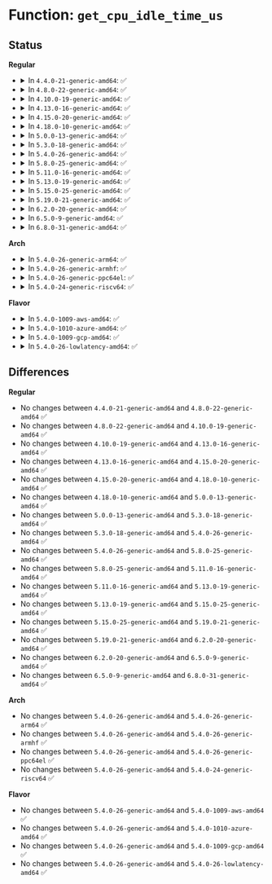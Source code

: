 # Function: <code>get_cpu_idle_time_us</code>

## Status
<b>Regular</b>
<ul>
<li>
<details>
<summary>In <code>4.4.0-21-generic-amd64</code>: ✅</summary>

```c
u64 get_cpu_idle_time_us(int cpu, u64 * last_update_time)
```

```json
{
  "name": "get_cpu_idle_time_us",
  "collision_type": "Unique Global",
  "inline_type": "No",
  "funcs": [
    {
      "addr": 18446744071579886016,
      "name": "get_cpu_idle_time_us",
      "external": true,
      "loc": "kernel/time/tick-sched.c:490",
      "file": "kernel/time/tick-sched.c",
      "inline": "seen, unknown",
      "caller_inline": [],
      "caller_func": [
        "fs/proc/stat.c:get_idle_time",
        "drivers/cpufreq/cpufreq.c:get_cpu_idle_time",
        "drivers/cpufreq/cpufreq.c:get_cpu_idle_time"
      ]
    }
  ],
  "symbols": [
    {
      "addr": 18446744071579886016,
      "name": "get_cpu_idle_time_us",
      "section": ".text",
      "bind": "STB_GLOBAL",
      "size": 197
    }
  ]
}
```
</details>
</li>
<li>
<details>
<summary>In <code>4.8.0-22-generic-amd64</code>: ✅</summary>

```c
u64 get_cpu_idle_time_us(int cpu, u64 * last_update_time)
```

```json
{
  "name": "get_cpu_idle_time_us",
  "collision_type": "Unique Global",
  "inline_type": "No",
  "funcs": [
    {
      "addr": 18446744071579915600,
      "name": "get_cpu_idle_time_us",
      "external": true,
      "loc": "kernel/time/tick-sched.c:582",
      "file": "kernel/time/tick-sched.c",
      "inline": "seen, unknown",
      "caller_inline": [],
      "caller_func": [
        "fs/proc/stat.c:get_idle_time",
        "drivers/cpufreq/cpufreq.c:get_cpu_idle_time",
        "drivers/cpufreq/cpufreq.c:get_cpu_idle_time",
        "drivers/cpufreq/cpufreq_ondemand.c:od_init"
      ]
    }
  ],
  "symbols": [
    {
      "addr": 18446744071579915600,
      "name": "get_cpu_idle_time_us",
      "section": ".text",
      "bind": "STB_GLOBAL",
      "size": 197
    }
  ]
}
```
</details>
</li>
<li>
<details>
<summary>In <code>4.10.0-19-generic-amd64</code>: ✅</summary>

```c
u64 get_cpu_idle_time_us(int cpu, u64 * last_update_time)
```

```json
{
  "name": "get_cpu_idle_time_us",
  "collision_type": "Unique Global",
  "inline_type": "No",
  "funcs": [
    {
      "addr": 18446744071579946128,
      "name": "get_cpu_idle_time_us",
      "external": true,
      "loc": "kernel/time/tick-sched.c:580",
      "file": "kernel/time/tick-sched.c",
      "inline": "seen, unknown",
      "caller_inline": [],
      "caller_func": [
        "fs/proc/stat.c:get_idle_time",
        "drivers/cpufreq/cpufreq.c:get_cpu_idle_time",
        "drivers/cpufreq/cpufreq.c:get_cpu_idle_time",
        "drivers/cpufreq/cpufreq_ondemand.c:od_init"
      ]
    }
  ],
  "symbols": [
    {
      "addr": 18446744071579946128,
      "name": "get_cpu_idle_time_us",
      "section": ".text",
      "bind": "STB_GLOBAL",
      "size": 197
    }
  ]
}
```
</details>
</li>
<li>
<details>
<summary>In <code>4.13.0-16-generic-amd64</code>: ✅</summary>

```c
u64 get_cpu_idle_time_us(int cpu, u64 * last_update_time)
```

```json
{
  "name": "get_cpu_idle_time_us",
  "collision_type": "Unique Global",
  "inline_type": "No",
  "funcs": [
    {
      "addr": 18446744071579954032,
      "name": "get_cpu_idle_time_us",
      "external": true,
      "loc": "kernel/time/tick-sched.c:590",
      "file": "kernel/time/tick-sched.c",
      "inline": "seen, unknown",
      "caller_inline": [],
      "caller_func": [
        "fs/proc/stat.c:get_idle_time",
        "drivers/cpufreq/cpufreq.c:get_cpu_idle_time",
        "drivers/cpufreq/cpufreq.c:get_cpu_idle_time",
        "drivers/cpufreq/cpufreq_ondemand.c:od_init"
      ]
    }
  ],
  "symbols": [
    {
      "addr": 18446744071579954032,
      "name": "get_cpu_idle_time_us",
      "section": ".text",
      "bind": "STB_GLOBAL",
      "size": 197
    }
  ]
}
```
</details>
</li>
<li>
<details>
<summary>In <code>4.15.0-20-generic-amd64</code>: ✅</summary>

```c
u64 get_cpu_idle_time_us(int cpu, u64 * last_update_time)
```

```json
{
  "name": "get_cpu_idle_time_us",
  "collision_type": "Unique Global",
  "inline_type": "No",
  "funcs": [
    {
      "addr": 18446744071579999680,
      "name": "get_cpu_idle_time_us",
      "external": true,
      "loc": "kernel/time/tick-sched.c:566",
      "file": "kernel/time/tick-sched.c",
      "inline": "seen, unknown",
      "caller_inline": [],
      "caller_func": [
        "fs/proc/stat.c:get_idle_time",
        "drivers/cpufreq/cpufreq.c:get_cpu_idle_time",
        "drivers/cpufreq/cpufreq.c:get_cpu_idle_time",
        "drivers/cpufreq/cpufreq_ondemand.c:od_init"
      ]
    }
  ],
  "symbols": [
    {
      "addr": 18446744071579999680,
      "name": "get_cpu_idle_time_us",
      "section": ".text",
      "bind": "STB_GLOBAL",
      "size": 196
    }
  ]
}
```
</details>
</li>
<li>
<details>
<summary>In <code>4.18.0-10-generic-amd64</code>: ✅</summary>

```c
u64 get_cpu_idle_time_us(int cpu, u64 * last_update_time)
```

```json
{
  "name": "get_cpu_idle_time_us",
  "collision_type": "Unique Global",
  "inline_type": "No",
  "funcs": [
    {
      "addr": 18446744071580051824,
      "name": "get_cpu_idle_time_us",
      "external": true,
      "loc": "kernel/time/tick-sched.c:556",
      "file": "kernel/time/tick-sched.c",
      "inline": "seen, unknown",
      "caller_inline": [],
      "caller_func": [
        "fs/proc/stat.c:get_idle_time",
        "drivers/cpufreq/cpufreq.c:get_cpu_idle_time",
        "drivers/cpufreq/cpufreq.c:get_cpu_idle_time",
        "drivers/cpufreq/cpufreq_ondemand.c:od_init"
      ]
    }
  ],
  "symbols": [
    {
      "addr": 18446744071580051824,
      "name": "get_cpu_idle_time_us",
      "section": ".text",
      "bind": "STB_GLOBAL",
      "size": 186
    }
  ]
}
```
</details>
</li>
<li>
<details>
<summary>In <code>5.0.0-13-generic-amd64</code>: ✅</summary>

```c
u64 get_cpu_idle_time_us(int cpu, u64 * last_update_time)
```

```json
{
  "name": "get_cpu_idle_time_us",
  "collision_type": "Unique Global",
  "inline_type": "No",
  "funcs": [
    {
      "addr": 18446744071580098640,
      "name": "get_cpu_idle_time_us",
      "external": true,
      "loc": "kernel/time/tick-sched.c:553",
      "file": "kernel/time/tick-sched.c",
      "inline": "seen, unknown",
      "caller_inline": [],
      "caller_func": [
        "fs/proc/stat.c:get_idle_time",
        "drivers/cpufreq/cpufreq.c:get_cpu_idle_time",
        "drivers/cpufreq/cpufreq.c:get_cpu_idle_time",
        "drivers/cpufreq/cpufreq_ondemand.c:od_init"
      ]
    }
  ],
  "symbols": [
    {
      "addr": 18446744071580098640,
      "name": "get_cpu_idle_time_us",
      "section": ".text",
      "bind": "STB_GLOBAL",
      "size": 186
    }
  ]
}
```
</details>
</li>
<li>
<details>
<summary>In <code>5.3.0-18-generic-amd64</code>: ✅</summary>

```c
u64 get_cpu_idle_time_us(int cpu, u64 * last_update_time)
```

```json
{
  "name": "get_cpu_idle_time_us",
  "collision_type": "Unique Global",
  "inline_type": "No",
  "funcs": [
    {
      "addr": 18446744071580143248,
      "name": "get_cpu_idle_time_us",
      "external": true,
      "loc": "kernel/time/tick-sched.c:562",
      "file": "kernel/time/tick-sched.c",
      "inline": "seen, unknown",
      "caller_inline": [],
      "caller_func": [
        "drivers/cpufreq/cpufreq.c:get_cpu_idle_time",
        "drivers/cpufreq/cpufreq.c:get_cpu_idle_time",
        "drivers/cpufreq/cpufreq_ondemand.c:od_init"
      ]
    }
  ],
  "symbols": [
    {
      "addr": 18446744071580143248,
      "name": "get_cpu_idle_time_us",
      "section": ".text",
      "bind": "STB_GLOBAL",
      "size": 181
    }
  ]
}
```
</details>
</li>
<li>
<details>
<summary>In <code>5.4.0-26-generic-amd64</code>: ✅</summary>

```c
u64 get_cpu_idle_time_us(int cpu, u64 * last_update_time)
```

```json
{
  "name": "get_cpu_idle_time_us",
  "collision_type": "Unique Global",
  "inline_type": "No",
  "funcs": [
    {
      "addr": 18446744071580190528,
      "name": "get_cpu_idle_time_us",
      "external": true,
      "loc": "kernel/time/tick-sched.c:566",
      "file": "kernel/time/tick-sched.c",
      "inline": "seen, unknown",
      "caller_inline": [],
      "caller_func": [
        "drivers/cpufreq/cpufreq.c:get_cpu_idle_time",
        "drivers/cpufreq/cpufreq.c:get_cpu_idle_time",
        "drivers/cpufreq/cpufreq_ondemand.c:od_init"
      ]
    }
  ],
  "symbols": [
    {
      "addr": 18446744071580190528,
      "name": "get_cpu_idle_time_us",
      "section": ".text",
      "bind": "STB_GLOBAL",
      "size": 181
    }
  ]
}
```
</details>
</li>
<li>
<details>
<summary>In <code>5.8.0-25-generic-amd64</code>: ✅</summary>

```c
u64 get_cpu_idle_time_us(int cpu, u64 * last_update_time)
```

```json
{
  "name": "get_cpu_idle_time_us",
  "collision_type": "Unique Global",
  "inline_type": "No",
  "funcs": [
    {
      "addr": 18446744071580258000,
      "name": "get_cpu_idle_time_us",
      "external": true,
      "loc": "kernel/time/tick-sched.c:591",
      "file": "kernel/time/tick-sched.c",
      "inline": "seen, unknown",
      "caller_inline": [],
      "caller_func": [
        "fs/proc/stat.c:get_idle_time",
        "drivers/cpufreq/cpufreq.c:get_cpu_idle_time",
        "drivers/cpufreq/cpufreq.c:get_cpu_idle_time",
        "drivers/cpufreq/cpufreq_ondemand.c:od_init"
      ]
    }
  ],
  "symbols": [
    {
      "addr": 18446744071580258000,
      "name": "get_cpu_idle_time_us",
      "section": ".text",
      "bind": "STB_GLOBAL",
      "size": 259
    }
  ]
}
```
</details>
</li>
<li>
<details>
<summary>In <code>5.11.0-16-generic-amd64</code>: ✅</summary>

```c
u64 get_cpu_idle_time_us(int cpu, u64 * last_update_time)
```

```json
{
  "name": "get_cpu_idle_time_us",
  "collision_type": "Unique Global",
  "inline_type": "No",
  "funcs": [
    {
      "addr": 18446744071580241584,
      "name": "get_cpu_idle_time_us",
      "external": true,
      "loc": "kernel/time/tick-sched.c:639",
      "file": "kernel/time/tick-sched.c",
      "inline": "seen, unknown",
      "caller_inline": [],
      "caller_func": [
        "fs/proc/stat.c:get_idle_time",
        "drivers/cpufreq/cpufreq.c:get_cpu_idle_time",
        "drivers/cpufreq/cpufreq.c:get_cpu_idle_time",
        "drivers/cpufreq/cpufreq_ondemand.c:od_init"
      ]
    }
  ],
  "symbols": [
    {
      "addr": 18446744071580241584,
      "name": "get_cpu_idle_time_us",
      "section": ".text",
      "bind": "STB_GLOBAL",
      "size": 259
    }
  ]
}
```
</details>
</li>
<li>
<details>
<summary>In <code>5.13.0-19-generic-amd64</code>: ✅</summary>

```c
u64 get_cpu_idle_time_us(int cpu, u64 * last_update_time)
```

```json
{
  "name": "get_cpu_idle_time_us",
  "collision_type": "Unique Global",
  "inline_type": "No",
  "funcs": [
    {
      "addr": 18446744071580245904,
      "name": "get_cpu_idle_time_us",
      "external": true,
      "loc": "kernel/time/tick-sched.c:640",
      "file": "kernel/time/tick-sched.c",
      "inline": "seen, unknown",
      "caller_inline": [],
      "caller_func": [
        "fs/proc/stat.c:get_idle_time",
        "drivers/cpufreq/cpufreq.c:get_cpu_idle_time",
        "drivers/cpufreq/cpufreq.c:get_cpu_idle_time",
        "drivers/cpufreq/cpufreq_ondemand.c:od_init"
      ]
    }
  ],
  "symbols": [
    {
      "addr": 18446744071580245904,
      "name": "get_cpu_idle_time_us",
      "section": ".text",
      "bind": "STB_GLOBAL",
      "size": 259
    }
  ]
}
```
</details>
</li>
<li>
<details>
<summary>In <code>5.15.0-25-generic-amd64</code>: ✅</summary>

```c
u64 get_cpu_idle_time_us(int cpu, u64 * last_update_time)
```

```json
{
  "name": "get_cpu_idle_time_us",
  "collision_type": "Unique Global",
  "inline_type": "No",
  "funcs": [
    {
      "addr": 18446744071580396592,
      "name": "get_cpu_idle_time_us",
      "external": true,
      "loc": "kernel/time/tick-sched.c:675",
      "file": "kernel/time/tick-sched.c",
      "inline": "seen, unknown",
      "caller_inline": [],
      "caller_func": [
        "fs/proc/stat.c:get_idle_time",
        "drivers/cpufreq/cpufreq.c:get_cpu_idle_time",
        "drivers/cpufreq/cpufreq.c:get_cpu_idle_time",
        "drivers/cpufreq/cpufreq_ondemand.c:od_init"
      ]
    }
  ],
  "symbols": [
    {
      "addr": 18446744071580396592,
      "name": "get_cpu_idle_time_us",
      "section": ".text",
      "bind": "STB_GLOBAL",
      "size": 281
    }
  ]
}
```
</details>
</li>
<li>
<details>
<summary>In <code>5.19.0-21-generic-amd64</code>: ✅</summary>

```c
u64 get_cpu_idle_time_us(int cpu, u64 * last_update_time)
```

```json
{
  "name": "get_cpu_idle_time_us",
  "collision_type": "Unique Global",
  "inline_type": "No",
  "funcs": [
    {
      "addr": 18446744071580615600,
      "name": "get_cpu_idle_time_us",
      "external": true,
      "loc": "kernel/time/tick-sched.c:691",
      "file": "kernel/time/tick-sched.c",
      "inline": "seen, unknown",
      "caller_inline": [],
      "caller_func": [
        "fs/proc/stat.c:get_idle_time",
        "drivers/cpufreq/cpufreq.c:get_cpu_idle_time",
        "drivers/cpufreq/cpufreq.c:get_cpu_idle_time",
        "drivers/cpufreq/cpufreq_ondemand.c:od_init"
      ]
    }
  ],
  "symbols": [
    {
      "addr": 18446744071580615600,
      "name": "get_cpu_idle_time_us",
      "section": ".text",
      "bind": "STB_GLOBAL",
      "size": 291
    }
  ]
}
```
</details>
</li>
<li>
<details>
<summary>In <code>6.2.0-20-generic-amd64</code>: ✅</summary>

```c
u64 get_cpu_idle_time_us(int cpu, u64 * last_update_time)
```

```json
{
  "name": "get_cpu_idle_time_us",
  "collision_type": "Unique Global",
  "inline_type": "No",
  "funcs": [
    {
      "addr": 18446744071580880528,
      "name": "get_cpu_idle_time_us",
      "external": true,
      "loc": "kernel/time/tick-sched.c:691",
      "file": "kernel/time/tick-sched.c",
      "inline": "seen, unknown",
      "caller_inline": [],
      "caller_func": [
        "fs/proc/stat.c:get_idle_time",
        "drivers/cpufreq/cpufreq.c:get_cpu_idle_time",
        "drivers/cpufreq/cpufreq.c:get_cpu_idle_time",
        "drivers/cpufreq/cpufreq_ondemand.c:od_init"
      ]
    }
  ],
  "symbols": [
    {
      "addr": 18446744071580880528,
      "name": "get_cpu_idle_time_us",
      "section": ".text",
      "bind": "STB_GLOBAL",
      "size": 291
    }
  ]
}
```
</details>
</li>
<li>
<details>
<summary>In <code>6.5.0-9-generic-amd64</code>: ✅</summary>

```c
u64 get_cpu_idle_time_us(int cpu, u64 * last_update_time)
```

```json
{
  "name": "get_cpu_idle_time_us",
  "collision_type": "Unique Global",
  "inline_type": "No",
  "funcs": [
    {
      "addr": 18446744071580962864,
      "name": "get_cpu_idle_time_us",
      "external": true,
      "loc": "kernel/time/tick-sched.c:739",
      "file": "kernel/time/tick-sched.c",
      "inline": "seen, unknown",
      "caller_inline": [],
      "caller_func": [
        "fs/proc/stat.c:get_idle_time",
        "drivers/cpufreq/cpufreq.c:get_cpu_idle_time",
        "drivers/cpufreq/cpufreq.c:get_cpu_idle_time",
        "drivers/cpufreq/cpufreq_ondemand.c:od_init"
      ]
    }
  ],
  "symbols": [
    {
      "addr": 18446744071580962864,
      "name": "get_cpu_idle_time_us",
      "section": ".text",
      "bind": "STB_GLOBAL",
      "size": 141
    }
  ]
}
```
</details>
</li>
<li>
<details>
<summary>In <code>6.8.0-31-generic-amd64</code>: ✅</summary>

```c
u64 get_cpu_idle_time_us(int cpu, u64 * last_update_time)
```

```json
{
  "name": "get_cpu_idle_time_us",
  "collision_type": "Unique Global",
  "inline_type": "No",
  "funcs": [
    {
      "addr": 18446744071581054720,
      "name": "get_cpu_idle_time_us",
      "external": true,
      "loc": "kernel/time/tick-sched.c:740",
      "file": "kernel/time/tick-sched.c",
      "inline": "seen, unknown",
      "caller_inline": [],
      "caller_func": [
        "fs/proc/stat.c:get_idle_time",
        "drivers/cpufreq/cpufreq.c:get_cpu_idle_time",
        "drivers/cpufreq/cpufreq.c:get_cpu_idle_time",
        "drivers/cpufreq/cpufreq_ondemand.c:od_init"
      ]
    }
  ],
  "symbols": [
    {
      "addr": 18446744071581054720,
      "name": "get_cpu_idle_time_us",
      "section": ".text",
      "bind": "STB_GLOBAL",
      "size": 141
    }
  ]
}
```
</details>
</li>
</ul>
<b>Arch</b>
<ul>
<li>
<details>
<summary>In <code>5.4.0-26-generic-arm64</code>: ✅</summary>

```c
u64 get_cpu_idle_time_us(int cpu, u64 * last_update_time)
```

```json
{
  "name": "get_cpu_idle_time_us",
  "collision_type": "Unique Global",
  "inline_type": "No",
  "funcs": [
    {
      "addr": 18446603336491419952,
      "name": "get_cpu_idle_time_us",
      "external": true,
      "loc": "kernel/time/tick-sched.c:566",
      "file": "kernel/time/tick-sched.c",
      "inline": "seen, unknown",
      "caller_inline": [],
      "caller_func": [
        "drivers/cpufreq/cpufreq.c:get_cpu_idle_time",
        "drivers/cpufreq/cpufreq.c:get_cpu_idle_time",
        "drivers/cpufreq/cpufreq_ondemand.c:od_init"
      ]
    }
  ],
  "symbols": [
    {
      "addr": 18446603336491419952,
      "name": "get_cpu_idle_time_us",
      "section": ".text",
      "bind": "STB_GLOBAL",
      "size": 216
    }
  ]
}
```
</details>
</li>
<li>
<details>
<summary>In <code>5.4.0-26-generic-armhf</code>: ✅</summary>

```c
u64 get_cpu_idle_time_us(int cpu, u64 * last_update_time)
```

```json
{
  "name": "get_cpu_idle_time_us",
  "collision_type": "Unique Global",
  "inline_type": "No",
  "funcs": [
    {
      "addr": 3225415448,
      "name": "get_cpu_idle_time_us",
      "external": true,
      "loc": "kernel/time/tick-sched.c:566",
      "file": "kernel/time/tick-sched.c",
      "inline": "seen, unknown",
      "caller_inline": [],
      "caller_func": [
        "fs/proc/stat.c:get_idle_time",
        "drivers/cpufreq/cpufreq_ondemand.c:od_init"
      ]
    }
  ],
  "symbols": [
    {
      "addr": 3225415448,
      "name": "get_cpu_idle_time_us",
      "section": ".text",
      "bind": "STB_GLOBAL",
      "size": 344
    }
  ]
}
```
</details>
</li>
<li>
<details>
<summary>In <code>5.4.0-26-generic-ppc64el</code>: ✅</summary>

```c
u64 get_cpu_idle_time_us(int cpu, u64 * last_update_time)
```

```json
{
  "name": "get_cpu_idle_time_us",
  "collision_type": "Unique Global",
  "inline_type": "No",
  "funcs": [
    {
      "addr": 13835058055284366432,
      "name": "get_cpu_idle_time_us",
      "external": true,
      "loc": "kernel/time/tick-sched.c:566",
      "file": "kernel/time/tick-sched.c",
      "inline": "seen, unknown",
      "caller_inline": [],
      "caller_func": [
        "drivers/cpufreq/cpufreq.c:get_cpu_idle_time",
        "drivers/cpufreq/cpufreq.c:get_cpu_idle_time",
        "drivers/cpufreq/cpufreq_ondemand.c:od_init"
      ]
    }
  ],
  "symbols": [
    {
      "addr": 13835058055284366432,
      "name": "get_cpu_idle_time_us",
      "section": ".text",
      "bind": "STB_GLOBAL",
      "size": 352
    }
  ]
}
```
</details>
</li>
<li>
<details>
<summary>In <code>5.4.0-24-generic-riscv64</code>: ✅</summary>

```c
u64 get_cpu_idle_time_us(int cpu, u64 * last_update_time)
```

```json
{
  "name": "get_cpu_idle_time_us",
  "collision_type": "Unique Global",
  "inline_type": "No",
  "funcs": [
    {
      "addr": 18446743936271887534,
      "name": "get_cpu_idle_time_us",
      "external": true,
      "loc": "kernel/time/tick-sched.c:566",
      "file": "kernel/time/tick-sched.c",
      "inline": "seen, unknown",
      "caller_inline": [],
      "caller_func": []
    }
  ],
  "symbols": [
    {
      "addr": 18446743936271887534,
      "name": "get_cpu_idle_time_us",
      "section": ".text",
      "bind": "STB_GLOBAL",
      "size": 162
    }
  ]
}
```
</details>
</li>
</ul>
<b>Flavor</b>
<ul>
<li>
<details>
<summary>In <code>5.4.0-1009-aws-amd64</code>: ✅</summary>

```c
u64 get_cpu_idle_time_us(int cpu, u64 * last_update_time)
```

```json
{
  "name": "get_cpu_idle_time_us",
  "collision_type": "Unique Global",
  "inline_type": "No",
  "funcs": [
    {
      "addr": 18446744071580159328,
      "name": "get_cpu_idle_time_us",
      "external": true,
      "loc": "kernel/time/tick-sched.c:566",
      "file": "kernel/time/tick-sched.c",
      "inline": "seen, unknown",
      "caller_inline": [],
      "caller_func": [
        "drivers/cpufreq/cpufreq.c:get_cpu_idle_time",
        "drivers/cpufreq/cpufreq.c:get_cpu_idle_time",
        "drivers/cpufreq/cpufreq_ondemand.c:od_init"
      ]
    }
  ],
  "symbols": [
    {
      "addr": 18446744071580159328,
      "name": "get_cpu_idle_time_us",
      "section": ".text",
      "bind": "STB_GLOBAL",
      "size": 181
    }
  ]
}
```
</details>
</li>
<li>
<details>
<summary>In <code>5.4.0-1010-azure-amd64</code>: ✅</summary>

```c
u64 get_cpu_idle_time_us(int cpu, u64 * last_update_time)
```

```json
{
  "name": "get_cpu_idle_time_us",
  "collision_type": "Unique Global",
  "inline_type": "No",
  "funcs": [
    {
      "addr": 18446744071580105472,
      "name": "get_cpu_idle_time_us",
      "external": true,
      "loc": "kernel/time/tick-sched.c:566",
      "file": "kernel/time/tick-sched.c",
      "inline": "seen, unknown",
      "caller_inline": [],
      "caller_func": [
        "drivers/cpufreq/cpufreq.c:get_cpu_idle_time",
        "drivers/cpufreq/cpufreq.c:get_cpu_idle_time",
        "drivers/cpufreq/cpufreq_ondemand.c:od_init"
      ]
    }
  ],
  "symbols": [
    {
      "addr": 18446744071580105472,
      "name": "get_cpu_idle_time_us",
      "section": ".text",
      "bind": "STB_GLOBAL",
      "size": 181
    }
  ]
}
```
</details>
</li>
<li>
<details>
<summary>In <code>5.4.0-1009-gcp-amd64</code>: ✅</summary>

```c
u64 get_cpu_idle_time_us(int cpu, u64 * last_update_time)
```

```json
{
  "name": "get_cpu_idle_time_us",
  "collision_type": "Unique Global",
  "inline_type": "No",
  "funcs": [
    {
      "addr": 18446744071580150800,
      "name": "get_cpu_idle_time_us",
      "external": true,
      "loc": "kernel/time/tick-sched.c:566",
      "file": "kernel/time/tick-sched.c",
      "inline": "seen, unknown",
      "caller_inline": [],
      "caller_func": [
        "drivers/cpufreq/cpufreq.c:get_cpu_idle_time",
        "drivers/cpufreq/cpufreq.c:get_cpu_idle_time",
        "drivers/cpufreq/cpufreq_ondemand.c:od_init"
      ]
    }
  ],
  "symbols": [
    {
      "addr": 18446744071580150800,
      "name": "get_cpu_idle_time_us",
      "section": ".text",
      "bind": "STB_GLOBAL",
      "size": 181
    }
  ]
}
```
</details>
</li>
<li>
<details>
<summary>In <code>5.4.0-26-lowlatency-amd64</code>: ✅</summary>

```c
u64 get_cpu_idle_time_us(int cpu, u64 * last_update_time)
```

```json
{
  "name": "get_cpu_idle_time_us",
  "collision_type": "Unique Global",
  "inline_type": "No",
  "funcs": [
    {
      "addr": 18446744071580202880,
      "name": "get_cpu_idle_time_us",
      "external": true,
      "loc": "kernel/time/tick-sched.c:566",
      "file": "kernel/time/tick-sched.c",
      "inline": "seen, unknown",
      "caller_inline": [],
      "caller_func": [
        "drivers/cpufreq/cpufreq.c:get_cpu_idle_time",
        "drivers/cpufreq/cpufreq.c:get_cpu_idle_time",
        "drivers/cpufreq/cpufreq_ondemand.c:od_init"
      ]
    }
  ],
  "symbols": [
    {
      "addr": 18446744071580202880,
      "name": "get_cpu_idle_time_us",
      "section": ".text",
      "bind": "STB_GLOBAL",
      "size": 181
    }
  ]
}
```
</details>
</li>
</ul>

## Differences
<b>Regular</b>
<ul>
<li>
No changes between <code>4.4.0-21-generic-amd64</code> and <code>4.8.0-22-generic-amd64</code> ✅
</li>
<li>
No changes between <code>4.8.0-22-generic-amd64</code> and <code>4.10.0-19-generic-amd64</code> ✅
</li>
<li>
No changes between <code>4.10.0-19-generic-amd64</code> and <code>4.13.0-16-generic-amd64</code> ✅
</li>
<li>
No changes between <code>4.13.0-16-generic-amd64</code> and <code>4.15.0-20-generic-amd64</code> ✅
</li>
<li>
No changes between <code>4.15.0-20-generic-amd64</code> and <code>4.18.0-10-generic-amd64</code> ✅
</li>
<li>
No changes between <code>4.18.0-10-generic-amd64</code> and <code>5.0.0-13-generic-amd64</code> ✅
</li>
<li>
No changes between <code>5.0.0-13-generic-amd64</code> and <code>5.3.0-18-generic-amd64</code> ✅
</li>
<li>
No changes between <code>5.3.0-18-generic-amd64</code> and <code>5.4.0-26-generic-amd64</code> ✅
</li>
<li>
No changes between <code>5.4.0-26-generic-amd64</code> and <code>5.8.0-25-generic-amd64</code> ✅
</li>
<li>
No changes between <code>5.8.0-25-generic-amd64</code> and <code>5.11.0-16-generic-amd64</code> ✅
</li>
<li>
No changes between <code>5.11.0-16-generic-amd64</code> and <code>5.13.0-19-generic-amd64</code> ✅
</li>
<li>
No changes between <code>5.13.0-19-generic-amd64</code> and <code>5.15.0-25-generic-amd64</code> ✅
</li>
<li>
No changes between <code>5.15.0-25-generic-amd64</code> and <code>5.19.0-21-generic-amd64</code> ✅
</li>
<li>
No changes between <code>5.19.0-21-generic-amd64</code> and <code>6.2.0-20-generic-amd64</code> ✅
</li>
<li>
No changes between <code>6.2.0-20-generic-amd64</code> and <code>6.5.0-9-generic-amd64</code> ✅
</li>
<li>
No changes between <code>6.5.0-9-generic-amd64</code> and <code>6.8.0-31-generic-amd64</code> ✅
</li>
</ul>
<b>Arch</b>
<ul>
<li>
No changes between <code>5.4.0-26-generic-amd64</code> and <code>5.4.0-26-generic-arm64</code> ✅
</li>
<li>
No changes between <code>5.4.0-26-generic-amd64</code> and <code>5.4.0-26-generic-armhf</code> ✅
</li>
<li>
No changes between <code>5.4.0-26-generic-amd64</code> and <code>5.4.0-26-generic-ppc64el</code> ✅
</li>
<li>
No changes between <code>5.4.0-26-generic-amd64</code> and <code>5.4.0-24-generic-riscv64</code> ✅
</li>
</ul>
<b>Flavor</b>
<ul>
<li>
No changes between <code>5.4.0-26-generic-amd64</code> and <code>5.4.0-1009-aws-amd64</code> ✅
</li>
<li>
No changes between <code>5.4.0-26-generic-amd64</code> and <code>5.4.0-1010-azure-amd64</code> ✅
</li>
<li>
No changes between <code>5.4.0-26-generic-amd64</code> and <code>5.4.0-1009-gcp-amd64</code> ✅
</li>
<li>
No changes between <code>5.4.0-26-generic-amd64</code> and <code>5.4.0-26-lowlatency-amd64</code> ✅
</li>
</ul>
